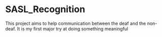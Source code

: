 # SASL_Recognition
This project aims to help communication between the deaf and the non-deaf. It is my first major try at doing something meaningful
